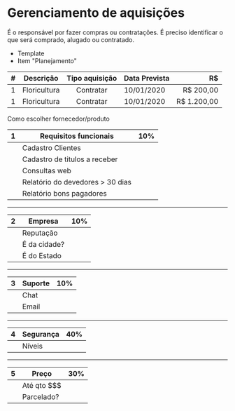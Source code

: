 # Gerenciamento de aquisições

É o responsável por fazer compras ou contratações.
É preciso identificar o que será comprado, alugado ou contratado.

- Template
- Item "Planejamento"


| # | Descrição  | Tipo aquisição | Data Prevista | R$ |
|--|--|:--:|--|--:|
| 1 | Floricultura | Contratar | 10/01/2020 | R$ 200,00 |
| 1 | Floricultura | Contratar | 10/01/2020 | R$ 1.200,00 |


Como escolher fornecedor/produto

|1 | Requisitos funcionais | 10%
|--|--|--|
| | Cadastro Clientes | |
| | Cadastro de titulos a receber | |
| | Consultas web | |
| | Relatório do devedores > 30 dias | |
| | Relatório bons pagadores | |

-----

| 2 | Empresa | 10% |
|--|--|--|
| | Reputação | |
| | É da cidade? | |
| | É do Estado | |

----

| 3 | Suporte | 10%
|--|--|--|
| | Chat | |
| | Email | |

---

| 4 | Segurança | 40% |
|--|--|--|
| | Níveis | |

---

| 5 | Preço | 30% |
|--|--|--|
| | Até qto $$$ | |
| | Parcelado? | |




<!--stackedit_data:
eyJoaXN0b3J5IjpbMTI1MzkwMjA0NSwxOTA2OTUwODU0LC00MD
A3NDA4ODgsLTIwODg3NDY2MTIsNzMwOTk4MTE2XX0=
-->